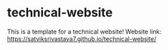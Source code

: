 # technical-website
This is a template for a technical website!
Website link: https://satviksrivastava7.github.io/technical-website/
